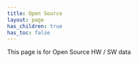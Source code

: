 ```yaml
---
title: Open Source
layout: page
has_children: true
has_toc: false
---
```


This page is for Open Source HW / SW data

